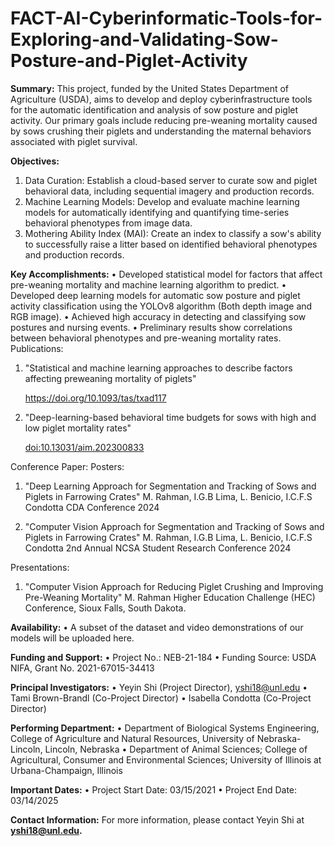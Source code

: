 # FACT-AI-Cyberinformatic-Tools-for-Exploring-and-Validating-Sow-Posture-and-Piglet-Activity
**Summary:** This project, funded by the United States Department of Agriculture (USDA), aims to develop and deploy cyberinfrastructure tools for the automatic identification and analysis of sow posture and piglet activity. Our primary goals include reducing pre-weaning mortality caused by sows crushing their piglets and understanding the maternal behaviors associated with piglet survival.

**Objectives:**
1.	Data Curation: Establish a cloud-based server to curate sow and piglet behavioral data, including sequential imagery and production records.
2.	Machine Learning Models: Develop and evaluate machine learning models for automatically identifying and quantifying time-series behavioral phenotypes from image data.
3.	Mothering Ability Index (MAI): Create an index to classify a sow's ability to successfully raise a litter based on identified behavioral phenotypes and production records.

**Key Accomplishments:**
•	Developed statistical model for factors that affect pre-weaning mortality and machine learning algorithm to predict.
• Developed deep learning models for automatic sow posture and piglet activity classification using the YOLOv8 algorithm (Both depth image and RGB image).
•	Achieved high accuracy in detecting and classifying sow postures and nursing events.
•	Preliminary results show correlations between behavioral phenotypes and pre-weaning mortality rates.
Publications:
1. "Statistical and machine learning approaches to describe factors affecting preweaning mortality of piglets"

   https://doi.org/10.1093/tas/txad117
3. "Deep-learning-based behavioral time budgets for sows with high and low piglet mortality rates"

   [doi:10.13031/aim.202300833](https://doi.org/10.13031/aim.202300833)
   
Conference Paper:
Posters: 
1. "Deep Learning Approach for Segmentation and Tracking of Sows and Piglets in Farrowing Crates"
   M. Rahman, I.G.B Lima, L. Benicio, I.C.F.S Condotta
   CDA Conference 2024
   
2. "Computer Vision Approach for Segmentation and Tracking of Sows and Piglets in Farrowing Crates"
   M. Rahman, I.G.B Lima, L. Benicio, I.C.F.S Condotta
   2nd Annual NCSA Student Research Conference 2024


Presentations: 
1. "Computer Vision Approach for Reducing Piglet Crushing and Improving Pre-Weaning Mortality"
   M. Rahman
   Higher Education Challenge (HEC) Conference, Sioux Falls, South Dakota.
   

**Availability:**
•	A subset of the dataset and video demonstrations of our models will be uploaded here.


**Funding and Support:**
•	Project No.: NEB-21-184
•	Funding Source: USDA NIFA, Grant No. 2021-67015-34413

**Principal Investigators:**
•	Yeyin Shi (Project Director), yshi18@unl.edu
•	Tami Brown-Brandl (Co-Project Director)
•	Isabella Condotta (Co-Project Director)

**Performing Department:**
•	Department of Biological Systems Engineering, College of Agriculture and Natural Resources, University of Nebraska-Lincoln, Lincoln, Nebraska
•	Department of Animal Sciences; College of Agricultural, Consumer and Environmental Sciences; University of Illinois at Urbana-Champaign, Illinois

**Important Dates:**
•	Project Start Date: 03/15/2021
•	Project End Date: 03/14/2025

**Contact Information:** For more information, please contact Yeyin Shi at **yshi18@unl.edu.**


